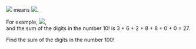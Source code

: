 <img style="background: white;" src="https://render.githubusercontent.com/render/math?math=n%21"> means <img style="background: white;" src="https://render.githubusercontent.com/render/math?math=n%20*%20(n%20-%201)%20*%20...%20*%203%20*%202%20*%201%0D">.

For example, <img style="background: white;" src="https://render.githubusercontent.com/render/math?math=10%21%20=%2010%20*%209%20*%20...%20*%203%20*%202%20*%201%20=%203628800">,<br>
and the sum of the digits in the number 10! is 3 + 6 + 2 + 8 + 8 + 0 + 0 = 27.

Find the sum of the digits in the number 100! 